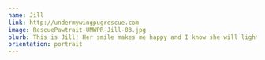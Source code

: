 ```yaml
---
name: Jill
link: http://undermywingpugrescue.com
image: RescuePawtrait-UMWPR-Jill-03.jpg
blurb: This is Jill! Her smile makes me happy and I know she will light up the life of whatever family she joins.
orientation: portrait
---
```


